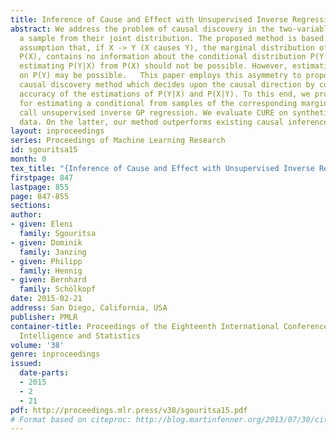 ```yaml
---
title: Inference of Cause and Effect with Unsupervised Inverse Regression
abstract: We address the problem of causal discovery in the two-variable case given
  a sample from their joint distribution. The proposed method is based on a known
  assumption that, if X -> Y (X causes Y), the marginal distribution of the cause,
  P(X), contains no information about the conditional distribution P(Y|X). Consequently,
  estimating P(Y|X) from P(X) should not be possible. However, estimating P(X|Y) based
  on P(Y) may be possible.   This paper employs this asymmetry to propose CURE, a
  causal discovery method which decides upon the causal direction by comparing the
  accuracy of the estimations of P(Y|X) and P(X|Y). To this end, we propose a method
  for estimating a conditional from samples of the corresponding marginal, which we
  call unsupervised inverse GP regression. We evaluate CURE on synthetic and real
  data. On the latter, our method outperforms existing causal inference methods.
layout: inproceedings
series: Proceedings of Machine Learning Research
id: sgouritsa15
month: 0
tex_title: "{Inference of Cause and Effect with Unsupervised Inverse Regression}"
firstpage: 847
lastpage: 855
page: 847-855
sections: 
author:
- given: Eleni
  family: Sgouritsa
- given: Dominik
  family: Janzing
- given: Philipp
  family: Hennig
- given: Bernhard
  family: Schölkopf
date: 2015-02-21
address: San Diego, California, USA
publisher: PMLR
container-title: Proceedings of the Eighteenth International Conference on Artificial
  Intelligence and Statistics
volume: '38'
genre: inproceedings
issued:
  date-parts:
  - 2015
  - 2
  - 21
pdf: http://proceedings.mlr.press/v38/sgouritsa15.pdf
# Format based on citeproc: http://blog.martinfenner.org/2013/07/30/citeproc-yaml-for-bibliographies/
---
```

